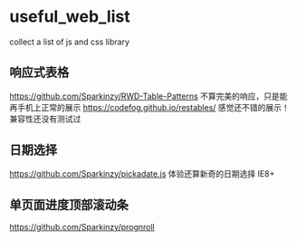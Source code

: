 # useful_web_list
collect a list of js and css library

## 响应式表格
https://github.com/Sparkinzy/RWD-Table-Patterns  不算完美的响应，只是能再手机上正常的展示
https://codefog.github.io/restables/             感觉还不错的展示！兼容性还没有测试过

## 日期选择

https://github.com/Sparkinzy/pickadate.js   体验还算新奇的日期选择  IE8+


## 单页面进度顶部滚动条

https://github.com/Sparkinzy/prognroll
